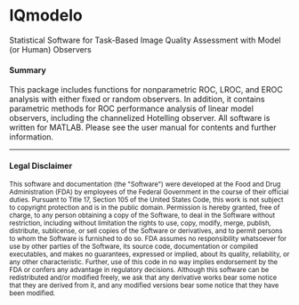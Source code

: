 # IQmodelo
Statistical Software for Task-Based Image Quality Assessment with Model (or Human) Observers

#### Summary
This package includes functions for nonparametric ROC, LROC, and EROC analysis with either fixed or random observers.  In addition, it contains parametric methods for ROC performance analysis of linear model observers, including the channelized Hotelling observer.  All software is written for MATLAB. Please see the user manual for contents and further information. 

<hr>

#### Legal Disclaimer
<sup>This software and documentation (the "Software") were developed at the Food and Drug Administration (FDA) by employees of the Federal Government in the course of their official duties. Pursuant to Title 17, Section 105 of the United States Code, this work is not subject to copyright protection and is in the public domain. Permission is hereby granted, free of charge, to any person obtaining a copy of the Software, to deal in the Software without restriction, including without limitation the rights to use, copy, modify, merge, publish, distribute, sublicense, or sell copies of the Software or derivatives, and to permit persons to whom the Software is furnished to do so. FDA assumes no responsibility whatsoever for use by other parties of the Software, its source code, documentation or compiled executables, and makes no guarantees, expressed or implied, about its quality, reliability, or any other characteristic. Further, use of this code in no way implies endorsement by the FDA or confers any advantage in regulatory decisions. Although this software can be redistributed and/or modified freely, we ask that any derivative works bear some notice that they are derived from it, and any modified versions bear some notice that they have been modified. 
</sup>

